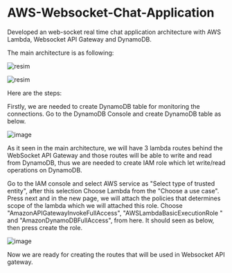 # AWS-Websocket-Chat-Application

Developed an web-socket real time chat application architecture with AWS Lambda, Websocket API Gateway and DynamoDB. 

The main architecture is as following:

![resim](https://user-images.githubusercontent.com/55497058/116785749-e26b3500-aaa3-11eb-80d4-177339c375ad.png)

![resim](https://user-images.githubusercontent.com/55497058/116785780-03cc2100-aaa4-11eb-884c-f1e994df9fbe.png)


Here are the steps:

Firstly, we are needed to create DynamoDB table for monitoring the connections. Go to the DynamoDB Console and create DynamoDB table as below.

![image](https://user-images.githubusercontent.com/55497058/116786487-e62f9500-aa6c-11eb-8cad-73fc96479940.png)

As it seen in the main architecture, we will have 3 lambda routes behind the WebSocket API Gateway and those routes will be able to write and read from DynamoDB, thus we are needed to create IAM role which let write/read operations on DynamoDB.

Go to the IAM console and select AWS service as "Select type of trusted entity", after this selection Choose Lambda from the "Choose a use case".
Press next and in the new page, we will attach the policies that determines scope of the lambda which we will attached this role.
Choose "AmazonAPIGatewayInvokeFullAccess", "AWSLambdaBasicExecutionRole " and  "AmazonDynamoDBFullAccess", from here. It should seen as below, then press create the role.

![image](https://user-images.githubusercontent.com/55497058/116786468-c1d3b880-aa6c-11eb-815f-5c2f01c5e341.png)

Now we are ready for creating the routes that will be used in Websocket API gateway.

 
